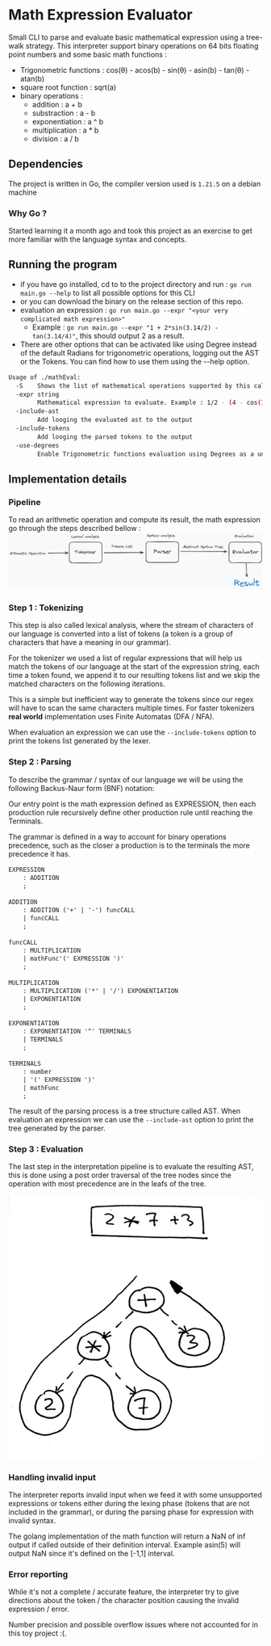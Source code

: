 # Math Expression Evaluator

Small CLI to parse and evaluate basic mathematical expression using a tree-walk strategy.
This interpreter support binary operations on 64 bits floating point numbers and some basic math functions :

- Trigonometric functions : cos(θ) - acos(b) - sin(θ) - asin(b) - tan(θ) - atan(b)
- square root function : sqrt(a)
- binary operations :
  - addition : a + b
  - substraction : a - b
  - exponentiation : a ^ b
  - multiplication : a * b
  - division : a / b

## Dependencies

The project is written in Go, the compiler version used is `1.21.5` on a debian machine

### Why Go ?

Started learning it a month ago and took this project as an exercise to get more familiar with the language syntax and concepts.

## Running the program

- if you have go installed, cd to to the project directory and run : `go run main.go --help` to list all possible options for this CLI
- or you can download the binary on the release section of this repo.
- evaluation an expression : `go run main.go --expr "<your very complicated math expression>"`
  - Example : `go run main.go --expr "1 + 2*sin(3.14/2) - tan(3.14/4)"`, this should output 2 as a result.
- There are other options that can be activated like using Degree instead of the default Radians for trigonometric operations, logging out the AST or the Tokens. You can find how to use them using the --help option.

```bash
Usage of ./mathEval:
  -S	Shows the list of mathematical operations supported by this calculator
  -expr string
    	Mathematical expression to evaluate. Example : 1/2 - (4 - cos(10^2)) (default "2*sin(30)")
  -include-ast
    	Add looging the evaluated ast to the output
  -include-tokens
    	Add looging the parsed tokens to the output
  -use-degrees
    	Enable Trigonometric functions evaluation using Degrees as a unit instead of Radians
```

## Implementation details

### Pipeline

To read an arithmetic operation and compute its result, the math expression go through the steps described bellow :
![Pipeline image](/assets/InterpreterPipeline.png "Pipeline")

### Step 1 : Tokenizing

This step is also called lexical analysis, where the stream of characters of our language is converted into a list of tokens (a token is a group of characters that have a meaning in our grammar).

For the tokenizer we used a list of regular expressions that will help us match the tokens of our language at the start of the expression string, each time a token found, we append it to our resulting tokens list and we skip the matched characters on the following iterations.

This is a simple but inefficient way to generate the tokens since our regex will have to scan the same characters multiple times. For faster tokenizers **real world** implementation uses Finite Automatas (DFA / NFA).

When evaluation an expression we can use the `--include-tokens` option to print the tokens list generated by the lexer.

### Step 2 : Parsing

To describe the grammar / syntax of our language we will be using the following Backus-Naur form (BNF) notation:

Our entry point is the math expression defined as EXPRESSION, then each production rule recursively define other production rule until reaching the Terminals.

The grammar is defined in a way to account for binary operations precedence, such as the closer a production is to the terminals the more precedence it has.

```BNF
EXPRESSION
    : ADDITION
    ;

ADDITION
    : ADDITION ('+' | '-') funcCALL
    | funcCALL
    ;

funcCALL
    : MULTIPLICATION
    | mathFunc'(' EXPRESSION ')'
    ;

MULTIPLICATION
    : MULTIPLICATION ('*' | '/') EXPONENTIATION
    | EXPONENTIATION
    ;

EXPONENTIATION
    : EXPONENTIATION '^' TERMINALS
    | TERMINALS
    ;

TERMINALS
    : number
    | '(' EXPRESSION ')'
    | mathFunc
    ;
```

The result of the parsing process is a tree structure called AST. When evaluation an expression we can use the `--include-ast` option to print the tree generated by the parser.

### Step 3 : Evaluation
The last step in the interpretation pipeline is to evaluate the resulting AST, this is done using a post order traversal of the tree nodes since the operation with most precedence are in the leafs of the tree.
<p align="center"><img src="/assets/traversal.png" /></p>

### Handling invalid input

The interpreter reports invalid input when we feed it with some unsupported expressions or tokens either during the lexing phase (tokens that are not included in the grammar), or during the parsing phase for expression with invalid syntax.

The golang implementation of the math function will return a NaN of inf output if called outside of their definition interval. Example asin(5)  will output NaN since it's defined on the [-1,1] interval.

### Error reporting

While it's not a complete / accurate feature, the interpreter try to give directions about the token / the character position causing the invalid expression / error.

Number precision and possible overflow issues where not accounted for in this toy project :(.